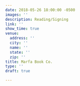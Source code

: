 ```yaml
---
date: 2018-05-26 18:00:00 -0500
images: ''
description: Reading/Signing
link: ''
show_time: true
venue:
  address: ''
  city: ''
  name: ''
  state: ''
  zip: ''
title: Marfa Book Co.
type: ''
draft: true

---
```

